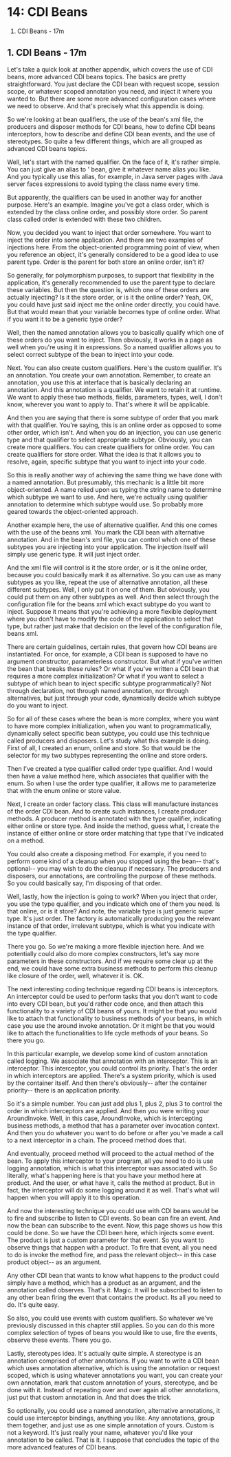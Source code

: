 # 14: CDI Beans

1. CDI Beans - 17m

## 1. CDI Beans - 17m

Let's take a quick look at another appendix, which covers the use of CDI beans, more advanced CDI beans topics. The basics are pretty straightforward. You just declare the CDI bean with request scope, session scope, or whatever scoped annotation you need, and inject it where you wanted to. But there are some more advanced configuration cases where we need to observe. And that's precisely what this appendix is doing.

So we're looking at bean qualifiers, the use of the bean's xml file, the producers and disposer methods for CDI beans, how to define CDI beans interceptors, how to describe and define CDI bean events, and the use of stereotypes. So quite a few different things, which are all grouped as advanced CDI beans topics.

Well, let's start with the named qualifier. On the face of it, it's rather simple. You can just give an alias to ' bean, give it whatever name alias you like. And you typically use this alias, for example, in Java server pages with Java server faces expressions to avoid typing the class name every time.

But apparently, the qualifiers can be used in another way for another purpose. Here's an example. Imagine you've got a class order, which is extended by the class online order, and possibly store order. So parent class called order is extended with these two children.

Now, you decided you want to inject that order somewhere. You want to inject the order into some application. And there are two examples of injections here. From the object-oriented programming point of view, when you reference an object, it's generally considered to be a good idea to use parent type. Order is the parent for both store an online order, isn't it?

So generally, for polymorphism purposes, to support that flexibility in the application, it's generally recommended to use the parent type to declare these variables. But then the question is, which one of these orders are actually injecting? Is it the store order, or is it the online order? Yeah, OK, you could have just said inject me the online order directly, you could have. But that would mean that your variable becomes type of online order. What if you want it to be a generic type order?

Well, then the named annotation allows you to basically qualify which one of these orders do you want to inject. Then obviously, it works in a page as well when you're using it in expressions. So a named qualifier allows you to select correct subtype of the bean to inject into your code.

Next. You can also create custom qualifiers. Here's the custom qualifier. It's an annotation. You create your own annotation. Remember, to create an annotation, you use this at interface that is basically declaring an annotation. And this annotation is a qualifier. We want to retain it at runtime. We want to apply these two methods, fields, parameters, types, well, I don't know, wherever you want to apply to. That's where it will be applicable.

And then you are saying that there is some subtype of order that you mark with that qualifier. You're saying, this is an online order as opposed to some other order, which isn't. And when you do an injection, you can use generic type and that qualifier to select appropriate subtype. Obviously, you can create more qualifiers. You can create qualifiers for online order. You can create qualifiers for store order. What the idea is that it allows you to resolve, again, specific subtype that you want to inject into your code.

So this is really another way of achieving the same thing we have done with a named annotation. But presumably, this mechanic is a little bit more object-oriented. A name relied upon us typing the string name to determine which subtype we want to use. And here, we're actually using qualifier annotation to determine which subtype would use. So probably more geared towards the object-oriented approach.

Another example here, the use of alternative qualifier. And this one comes with the use of the beans xml. You mark the CDI bean with alternative annotation. And in the bean's xml file, you can control which one of these subtypes you are injecting into your application. The injection itself will simply use generic type. It will just inject order.

And the xml file will control is it the store order, or is it the online order, because you could basically mark it as alternative. So you can use as many subtypes as you like, repeat the use of alternative annotation, all these different subtypes. Well, I only put it on one of them. But obviously, you could put them on any other subtypes as well. And then select through the configuration file for the beans xml which exact subtype do you want to inject. Suppose it means that you're achieving a more flexible deployment where you don't have to modify the code of the application to select that type, but rather just make that decision on the level of the configuration file, beans xml.

There are certain guidelines, certain rules, that govern how CDI beans are instantiated. For once, for example, a CDI bean is supposed to have no argument constructor, parameterless constructor. But what if you've written the bean that breaks these rules? Or what if you've written a CDI bean that requires a more complex initialization? Or what if you want to select a subtype of which bean to inject specific subtype programmatically? Not through declaration, not through named annotation, nor through alternatives, but just through your code, dynamically decide which subtype do you want to inject.

So for all of these cases where the bean is more complex, where you want to have more complex initialization, when you want to programmatically, dynamically select specific bean subtype, you could use this technique called producers and disposers. Let's study what this example is doing. First of all, I created an enum, online and store. So that would be the selector for my two subtypes representing the online and store orders.

Then I've created a type qualifier called order type qualifier. And I would then have a value method here, which associates that qualifier with the enum. So when I use the order type qualifier, it allows me to parameterize that with the enum online or store value.

Next, I create an order factory class. This class will manufacture instances of the order CDI bean. And to create such instances, I create producer methods. A producer method is annotated with the type qualifier, indicating either online or store type. And inside the method, guess what, I create the instance of either online or store order matching that type that I've indicated on a method.

You could also create a disposing method. For example, if you need to perform some kind of a cleanup when you stopped using the bean-- that's optional-- you may wish to do the cleanup if necessary. The producers and disposers, our annotations, are controlling the purpose of these methods. So you could basically say, I'm disposing of that order.

Well, lastly, how the injection is going to work? When you inject that order, you use the type qualifier, and you indicate which one of them you need. Is that online, or is it store? And note, the variable type is just generic super type. It's just order. The factory is automatically producing you the relevant instance of that order, irrelevant subtype, which is what you indicate with the type qualifier.

There you go. So we're making a more flexible injection here. And we potentially could also do more complex constructors, let's say more parameters in these constructors. And if we require some clear up at the end, we could have some extra business methods to perform this cleanup like closure of the order, well, whatever it is. OK.

The next interesting coding technique regarding CDI beans is interceptors. An interceptor could be used to perform tasks that you don't want to code into every CDI bean, but you'd rather code once, and then attach this functionality to a variety of CDI beans of yours. It might be that you would like to attach that functionality to business methods of your beans, in which case you use the around invoke annotation. Or it might be that you would like to attach the functionalities to life cycle methods of your beans. So there you go.

In this particular example, we develop some kind of custom annotation called logging. We associate that annotation with an interceptor. This is an interceptor. This interceptor, you could control its priority. That's the order in which interceptors are applied. There's a system priority, which is used by the container itself. And then there's obviously-- after the container priority-- there is an application priority.

So it's a simple number. You can just add plus 1, plus 2, plus 3 to control the order in which interceptors are applied. And then you were writing your AroundInvoke. Well, in this case, AroundInvoke, which is intercepting business methods, a method that has a parameter over invocation context. And then you do whatever you want to do before or after you've made a call to a next interceptor in a chain. The proceed method does that.

And eventually, proceed method will proceed to the actual method of the bean. To apply this interceptor to your program, all you need to do is use logging annotation, which is what this interceptor was associated with. So literally, what's happening here is that you have your method here at product. And the user, or what have it, calls the method at product. But in fact, the interceptor will do some logging around it as well. That's what will happen when you will apply it to this operation.

And now the interesting technique you could use with CDI beans would be to fire and subscribe to listen to CDI events. So bean can fire an event. And now the bean can subscribe to the event. Now, this page shows us how this could be done. So we have the CDI been here, which injects some event. The product is just a custom parameter for that event. So you want to observe things that happen with a product. To fire that event, all you need to do is invoke the method fire, and pass the relevant object-- in this case product object-- as an argument.

Any other CDI bean that wants to know what happens to the product could simply have a method, which has a product as an argument, and the annotation called observes. That's it. Magic. It will be subscribed to listen to any other bean firing the event that contains the product. Its all you need to do. It's quite easy.

So also, you could use events with custom qualifiers. So whatever we've previously discussed in this chapter still applies. So you can do this more complex selection of types of beans you would like to use, fire the events, observe these events. There you go.

Lastly, stereotypes idea. It's actually quite simple. A stereotype is an annotation comprised of other annotations. If you want to write a CDI bean which uses annotation alternative, which is using the annotation or request scoped, which is using whatever annotations you want, you can create your own annotation, mark that custom annotation of yours, stereotype, and be done with it. Instead of repeating over and over again all other annotations, just put that custom annotation in. And that does the trick.

So optionally, you could use a named annotation, alternative annotations, it could use interceptor bindings, anything you like. Any annotations, group them together, and just use as one simple annotation of yours. Custom is not a keyword. It's just really your name, whatever you'd like your annotation to be called. That is it. I suppose that concludes the topic of the more advanced features of CDI beans.

